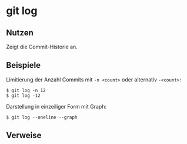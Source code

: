# git log

## Nutzen

Zeigt die Commit-Historie an.

## Beispiele

Limitierung der Anzahl Commits mit `-n <count>` oder alternativ `-<count>`:

````shell
$ git log -n 12
$ git log -12
````

Darstellung in einzeiliger Form mit Graph:

````shell
$ git log --oneline --graph
````


## Verweise